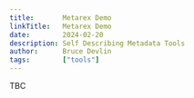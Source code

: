 ```yaml
---
title:       Metarex Demo
linkTitle:   Metarex Demo
date:        2024-02-20
description: Self Describing Metadata Tools
author:      Bruce Devlin
tags:        ["tools"]
---
```

TBC